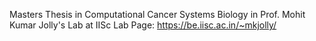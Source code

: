 Masters Thesis in Computational Cancer Systems Biology in Prof. Mohit Kumar Jolly's Lab at IISc
Lab Page: https://be.iisc.ac.in/~mkjolly/
